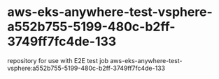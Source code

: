 # aws-eks-anywhere-test-vsphere-a552b755-5199-480c-b2ff-3749ff7fc4de-133
repository for use with E2E test job aws-eks-anywhere-test-vsphere:a552b755-5199-480c-b2ff-3749ff7fc4de-133
